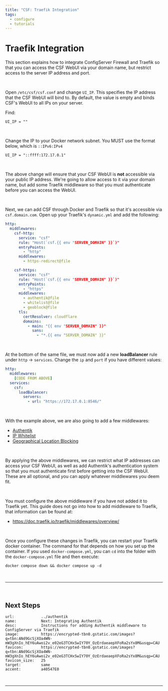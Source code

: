 ```yaml
---
title: "CSF: Traefik Integration"
tags:
  - configure
  - tutorials
---
```


# Traefik Integration
This section explains how to integrate ConfigServer Firewall and Traefik so that you can access the CSF WebUI via your domain name, but restrict access to the server IP address and port.

<br />

Open `/etc/csf/csf.conf` and change `UI_IP`. This specifies the IP address that the CSF WebUI will bind to. By default, the value is empty and binds CSF's WebUI to all IPs on your server.

Find:

```shell
UI_IP = ""
```

<br />

Change the IP to your Docker network subnet. You MUST use the format below, which is `::IPv6:IPv4`

```shell
UI_IP = "::ffff:172.17.0.1"
```

<br />

The above change will ensure that your CSF WebUI is **not** accessible via your public IP address. We're going to allow access to it via your domain name, but add some Traefik middleware so that you must authenticate before you can access the WebUI.

<br />

Next, we can add CSF through Docker and Traefik so that it's accessible via `csf.domain.com`. Open up your Traefik's `dynamic.yml` and add the following:

```yml
http:
  middlewares:
    csf-http:
      service: "csf"
      rule: "Host(`csf.{{ env "SERVER_DOMAIN" }}`)"
      entryPoints:
        - "http"
      middlewares:
        - https-redirect@file

    csf-https:
      service: "csf"
      rule: "Host(`csf.{{ env "SERVER_DOMAIN" }}`)"
      entryPoints:
        - "https"
      middlewares:
        - authentik@file
        - whitelist@file
        - geoblock@file
      tls:
        certResolver: cloudflare
        domains:
          - main: "{{ env "SERVER_DOMAIN" }}"
            sans:
              - "*.{{ env "SERVER_DOMAIN" }}"
```

<br />

At the bottom of the same file, we must now add a new **loadBalancer** rule under `http` -> `services`. Change the `ip` and `port` if you have different values:

```yml
http:
  middlewares:
    [CODE FROM ABOVE]
  services:
    csf:
      loadBalancer:
        servers:
          - url: "https://172.17.0.1:8546/"
```

<br />

With the example above, we are also going to add a few middlewares:

- [Authentik](https://goauthentik.io/)
- [IP Whitelist](https://doc.traefik.io/traefik/middlewares/http/ipwhitelist/)
- [Geographical Location Blocking](https://plugins.traefik.io/plugins/62947302108ecc83915d7781/LICENSE)

<br />

By applying the above middlewares, we can restrict what IP addresses can access your CSF WebUI, as well as add Authentik's authentication system so that you must authenticate first before getting into the CSF WebUI. These are all optional, and you can apply whatever middlewares you deem fit.

<br />

You must configure the above middleware if you have not added it to Traefik yet. This guide does not go into how to add middleware to Traefik, that information can be found at:
- https://doc.traefik.io/traefik/middlewares/overview/

<br />

Once you configure these changes in Traefik, you can restart your Traefik docker container. The command for that depends on how you set up the container. If you used `docker-compose.yml`, you can `cd` into the folder with the `docker-compose.yml` file and then execute:

```shell
docker compose down && docker compose up -d
```

<br />

---

<br />

## Next Steps

```embed
url:            ../authentik
name:           Next: Integrating Authentik
desc:           Instructions for adding Authentik middleware to ConfigServer via Traefik
image:          https://encrypted-tbn0.gstatic.com/images?q=tbn:ANd9GcSjXOa4WN-mW3gXnIo_hEY6uAwoi2v_e02eG3TCHxSwIY70Y_OzErdaeaepXFoRa2sYx8M&usqp=CAU
favicon:        https://encrypted-tbn0.gstatic.com/images?q=tbn:ANd9GcSjXOa4WN-mW3gXnIo_hEY6uAwoi2v_e02eG3TCHxSwIY70Y_OzErdaeaepXFoRa2sYx8M&usqp=CAU
favicon_size:   25
target:         same
accent:         a40547E0
```

<br />

---

<br />
